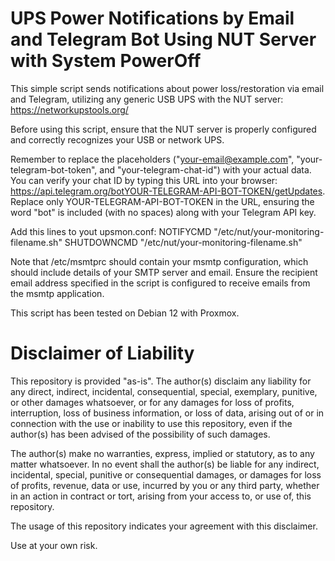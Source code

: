 # UPS Power Notifications by Email and Telegram Bot Using NUT Server with System PowerOff

This simple script sends notifications about power loss/restoration via email and Telegram, utilizing any generic USB UPS with the NUT server: https://networkupstools.org/

Before using this script, ensure that the NUT server is properly configured and correctly recognizes your USB or network UPS.

Remember to replace the placeholders ("your-email@example.com", "your-telegram-bot-token", and "your-telegram-chat-id") with your actual data. You can verify your chat ID by typing this URL into your browser: https://api.telegram.org/botYOUR-TELEGRAM-API-BOT-TOKEN/getUpdates. Replace only YOUR-TELEGRAM-API-BOT-TOKEN in the URL, ensuring the word "bot" is included (with no spaces) along with your Telegram API key.

Add this lines to yout upsmon.conf: 
NOTIFYCMD "/etc/nut/your-monitoring-filename.sh"
SHUTDOWNCMD "/etc/nut/your-monitoring-filename.sh"

Note that /etc/msmtprc should contain your msmtp configuration, which should include details of your SMTP server and email. Ensure the recipient email address specified in the script is configured to receive emails from the msmtp application.

This script has been tested on Debian 12 with Proxmox.


# Disclaimer of Liability

This repository is provided "as-is". The author(s) disclaim any liability for any direct, indirect, incidental, consequential, special, exemplary, punitive, or other damages whatsoever, or for any damages for loss of profits, interruption, loss of business information, or loss of data, arising out of or in connection with the use or inability to use this repository, even if the author(s) has been advised of the possibility of such damages. 

The author(s) make no warranties, express, implied or statutory, as to any matter whatsoever. In no event shall the author(s) be liable for any indirect, incidental, special, punitive or consequential damages, or damages for loss of profits, revenue, data or use, incurred by you or any third party, whether in an action in contract or tort, arising from your access to, or use of, this repository.

The usage of this repository indicates your agreement with this disclaimer. 

Use at your own risk.
